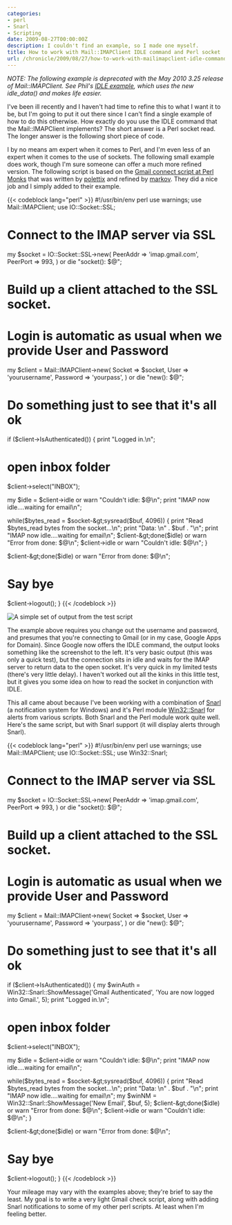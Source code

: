 ```yaml
---
categories:
- perl
- Snarl
- Scripting
date: 2009-08-27T00:00:00Z
description: I couldn't find an example, so I made one myself.
title: How to work with Mail::IMAPClient IDLE command and Perl socket
url: /chronicle/2009/08/27/how-to-work-with-mailimapclient-idle-command-and-perl-socket/
---
```


_NOTE: The following example is deprecated with the May 2010 3.25 release of Mail::IMAPClient.  See Phil's <a href="http://cpansearch.perl.org/src/PLOBBES/Mail-IMAPClient-3.25/examples/idle.pl">IDLE example</a>, which uses the new idle\_data() and makes life easier._

I've been ill recently and I haven't had time to refine this to what I want it to be, but I'm going to put it out there since I can't find a single example of how to do this otherwise.  How exactly do you use the IDLE command that the Mail::IMAPClient implements?  The short answer is a Perl socket read.  The longer answer is the following short piece of code.

I by no means am expert when it comes to Perl, and I'm even less of an expert when it comes to the use of sockets.  The following small example does work, though I'm sure someone can offer a much more refined version.  The following script is based on the <a href="http://www.perlmonks.org/?node_id=649742">Gmail connect script at Perl Monks</a> that was written by <a href="http://www.perlmonks.org/?node_id=439923">polettix</a> and refined by <a href="http://www.perlmonks.org/?node=markov">markov</a>.  They did a nice job and I simply added to their example.

{{< codeblock lang="perl" >}}
#!/usr/bin/env perl
use warnings;
use Mail::IMAPClient;
use IO::Socket::SSL;

# Connect to the IMAP server via SSL
my $socket = IO::Socket::SSL->new(
   PeerAddr =&gt; 'imap.gmail.com',
   PeerPort =&gt; 993,
  )
  or die "socket(): $@";

# Build up a client attached to the SSL socket.
# Login is automatic as usual when we provide User and Password
my $client = Mail::IMAPClient-&gt;new(
   Socket   =&gt; $socket,
   User     =&gt; 'yourusername',
   Password =&gt; 'yourpass',
  )
  or die "new(): $@";

# Do something just to see that it's all ok
if ($client-&gt;IsAuthenticated()) {
   print "Logged in.\n";
   
   # open inbox folder
   $client-&gt;select("INBOX");

  my $idle = $client-&gt;idle or warn "Couldn't idle: $@\n";
  print "IMAP now idle....waiting for email\n";

  while($bytes_read = $socket-&gt;sysread($buf, 4096)) 
  {
    print "Read $bytes_read bytes from the socket...\n";
    print "Data: \n" . $buf . "\n";
    print "IMAP now idle....waiting for email\n";
    $client-&gt;done($idle) or warn "Error from done: $@\n";
    $client-&gt;idle or warn "Couldn't idle: $@\n";
  }
  
  $client-&gt;done($idle) or warn "Error from done: $@\n";
  
  # Say bye
  $client-&gt;logout();
 }
{{< /codeblock >}}

<img src="/images/blog/2009/08/screenshot-20090827-perlidletest.png" alt="A simple set of output from the test script">

The example above requires you change out the username and password, and presumes that you're connecting to Gmail (or in my case, Google Apps for Domain).  Since Google now offers the IDLE command, the output looks something like the screenshot to the left.  It's very basic output (this was only a quick test), but the connection sits in idle and waits for the IMAP server to return data to the open socket.  It's very quick in my limited tests (there's very little delay).  I haven't worked out all the kinks in this little test, but it gives you some idea on how to read the socket in conjunction with IDLE.

This all came about because I've been working with a combination of <a href="http://www.fullphat.net/index.php">Snarl</a> (a notification system for Windows) and it's Perl module <a href="http://search.cpan.org/%7Eaberndt/Win32-Snarl-0.03/lib/Win32/Snarl.pm">Win32::Snarl</a>  for alerts from various scripts.  Both Snarl and the Perl module work quite well.  Here's the same script, but with Snarl support (it will display alerts through Snarl).

{{< codeblock lang="perl" >}}
#!/usr/bin/env perl
use warnings;
use Mail::IMAPClient;
use IO::Socket::SSL;
use Win32::Snarl;

# Connect to the IMAP server via SSL
my $socket = IO::Socket::SSL-&gt;new(
   PeerAddr =&gt; 'imap.gmail.com',
   PeerPort =&gt; 993,
  )
  or die "socket(): $@";

# Build up a client attached to the SSL socket.
# Login is automatic as usual when we provide User and Password
my $client = Mail::IMAPClient-&gt;new(
   Socket   =&gt; $socket,
   User     =&gt; 'yourusername',
   Password =&gt; 'yourpass',
  )
  or die "new(): $@";

# Do something just to see that it's all ok
if ($client-&gt;IsAuthenticated()) {
   my $winAuth = Win32::Snarl::ShowMessage('Gmail Authenticated', 'You are now logged into Gmail.', 5);
   print "Logged in.\n";
   
   # open inbox folder
   $client-&gt;select("INBOX");
   
  my $idle = $client-&gt;idle or warn "Couldn't idle: $@\n";
  print "IMAP now idle....waiting for email\n";

  while($bytes_read = $socket-&gt;sysread($buf, 4096)) 
  {
    print "Read $bytes_read bytes from the socket...\n";
    print "Data: \n" . $buf . "\n";
    print "IMAP now idle....waiting for email\n";
    my $winNM = Win32::Snarl::ShowMessage('New Email', $buf, 5);
    $client-&gt;done($idle) or warn "Error from done: $@\n";
    $client-&gt;idle or warn "Couldn't idle: $@\n";
  }
  
  $client-&gt;done($idle) or warn "Error from done: $@\n";
  
  # Say bye
  $client-&gt;logout();
 }
{{< /codeblock >}}

Your mileage may vary with the examples above; they're brief to say the least. My goal is to write a very light Gmail check script, along with adding Snarl notifications to some of my other perl scripts.  At least when I'm feeling better.
